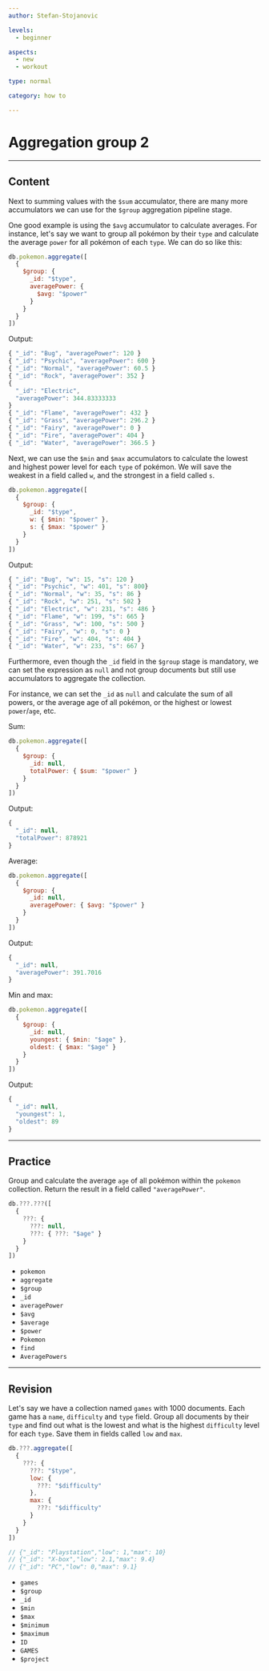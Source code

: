 ```yaml
---
author: Stefan-Stojanovic

levels:
  - beginner

aspects:
  - new
  - workout

type: normal

category: how to

---
```

# Aggregation group 2
---
## Content

Next to summing values with the `$sum` accumulator, there are many more accumulators we can use for the `$group` aggregation pipeline stage.

One good example is using the `$avg` accumulator to calculate averages. For instance, let's say we want to group all pokémon by their `type` and calculate the average `power` for all pokémon of each `type`. We can do so like this:
```javascript
db.pokemon.aggregate([
  {
    $group: {
      _id: "$type",
      averagePower: {
        $avg: "$power"
      }
    }
  }
])
```
Output:
```javascript
{ "_id": "Bug", "averagePower": 120 }
{ "_id": "Psychic", "averagePower": 600 }
{ "_id": "Normal", "averagePower": 60.5 }
{ "_id": "Rock", "averagePower": 352 }
{
  "_id": "Electric",
  "averagePower": 344.83333333
}
{ "_id": "Flame", "averagePower": 432 }
{ "_id": "Grass", "averagePower": 296.2 }
{ "_id": "Fairy", "averagePower": 0 }
{ "_id": "Fire", "averagePower": 404 }
{ "_id": "Water", "averagePower": 366.5 }
```

Next, we can use the `$min` and `$max` accumulators to calculate the lowest and highest power level for each `type` of pokémon. We will save the weakest in a field called `w`, and the strongest in a field called `s`.
```javascript
db.pokemon.aggregate([
  {
    $group: {
      _id: "$type",
      w: { $min: "$power" },
      s: { $max: "$power" }
    }
  }
])
```
Output:
```javascript
{ "_id": "Bug", "w": 15, "s": 120 }
{ "_id": "Psychic", "w": 401, "s": 800}
{ "_id": "Normal", "w": 35, "s": 86 }
{ "_id": "Rock", "w": 251, "s": 502 }
{ "_id": "Electric", "w": 231, "s": 486 }
{ "_id": "Flame", "w": 199, "s": 665 }
{ "_id": "Grass", "w": 100, "s": 500 }
{ "_id": "Fairy", "w": 0, "s": 0 }
{ "_id": "Fire", "w": 404, "s": 404 }
{ "_id": "Water", "w": 233, "s": 667 }
```

Furthermore, even though the `_id` field in the `$group` stage is mandatory, we can set the expression as `null` and not group documents but still use accumulators to aggregate the collection.

For instance, we can set the `_id` as `null` and calculate the sum of all powers, or the average age of all pokémon, or the highest or lowest `power`/`age`, etc.

Sum:
```javascript
db.pokemon.aggregate([
  {
    $group: {
      _id: null,
      totalPower: { $sum: "$power" }
    }
  }
])
```
Output:
```javascript
{ 
  "_id": null,
  "totalPower": 878921
}
```
Average:
```javascript
db.pokemon.aggregate([
  {
    $group: {
      _id: null,
      averagePower: { $avg: "$power" }
    }
  }
])
```
Output:
```javascript
{ 
  "_id": null, 
  "averagePower": 391.7016
}
```
Min and max:
```javascript
db.pokemon.aggregate([
  {
    $group: {
      _id: null,
      youngest: { $min: "$age" },
      oldest: { $max: "$age" }
    }
  }
])
```
Output:
```javascript
{ 
  "_id": null, 
  "youngest": 1, 
  "oldest": 89
}
```
---
## Practice

Group and calculate the average `age` of all pokémon within the `pokemon` collection. Return the result in a field called `"averagePower"`.

```javascript
db.???.???([
  {
    ???: {
      ???: null,
      ???: { ???: "$age" }
    }
  }
])
```

* `pokemon`
* `aggregate`
* `$group`
* `_id`
* `averagePower`
* `$avg`
* `$average`
* `$power`
* `Pokemon`
* `find`
* `AveragePowers`


---
## Revision

Let's say we have a collection named `games` with 1000 documents. Each game has a `name`, `difficulty` and `type` field. Group all documents by their `type` and find out what is the lowest and what is the highest `difficulty` level for each `type`. Save them in fields called `low` and `max`.

```javascript
db.???.aggregate([
  {
    ???: {
      ???: "$type",
      low: {
        ???: "$difficulty"
      },
      max: {
        ???: "$difficulty"
      }
    }
  }
])

// {"_id": "Playstation","low": 1,"max": 10}
// {"_id": "X-box","low": 2.1,"max": 9.4}
// {"_id": "PC","low": 0,"max": 9.1}
```

* `games`
* `$group`
* `_id`
* `$min`
* `$max`
* `$minimum`
* `$maximum`
* `ID`
* `GAMES`
* `$project`
